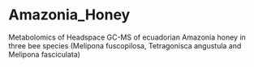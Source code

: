 # Amazonia_Honey
Metabolomics of Headspace GC-MS of ecuadorian Amazonia honey in three bee species (Melipona fuscopilosa, Tetragonisca angustula and Melipona fasciculata)
